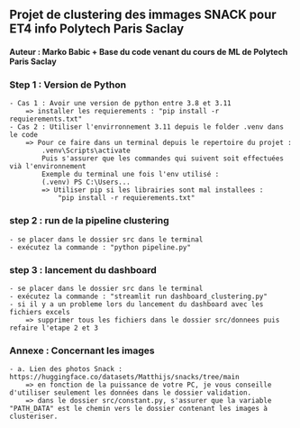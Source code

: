 ## Projet de clustering des immages SNACK pour ET4 info Polytech Paris Saclay
#### Auteur : Marko Babic + Base du code venant du cours de ML de Polytech Paris Saclay

### Step 1 : Version de Python
    - Cas 1 : Avoir une version de python entre 3.8 et 3.11
        => installer les requierements : "pip install -r requierements.txt"
    - Cas 2 : Utiliser l'envirronnement 3.11 depuis le folder .venv dans le code
        => Pour ce faire dans un terminal depuis le repertoire du projet :
            .venv\Scripts\activate
            Puis s'assurer que les commandes qui suivent soit effectuées vià l'environnement
            Exemple du terminal une fois l'env utilisé : 
            (.venv) PS C:\Users...
            => Utiliser pip si les librairies sont mal installees : 
                "pip install -r requierements.txt"

### step 2 :  run de la pipeline clustering
    - se placer dans le dossier src dans le terminal
    - exécutez la commande : "python pipeline.py"
    
### step 3 : lancement du dashboard
    - se placer dans le dossier src dans le terminal
    - exécutez la commande : "streamlit run dashboard_clustering.py"
    - si il y a un probleme lors du lancement du dashboard avec les fichiers excels
        => supprimer tous les fichiers dans le dossier src/donnees puis refaire l'etape 2 et 3

### Annexe : Concernant les images
    - a. Lien des photos Snack : https://huggingface.co/datasets/Matthijs/snacks/tree/main
        => en fonction de la puissance de votre PC, je vous conseille d'utiliser seulement les données dans le dossier validation.
        => dans le dossier src/constant.py, s'assurer que la variable "PATH_DATA" est le chemin vers le dossier contenant les images à clusteriser.
